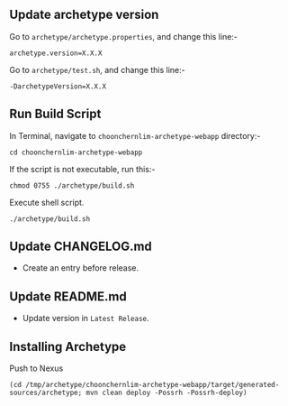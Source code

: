 ## Update archetype version 

Go to `archetype/archetype.properties`, and change this line:-

    archetype.version=X.X.X

Go to `archetype/test.sh`, and change this line:-

    -DarchetypeVersion=X.X.X

## Run Build Script

In Terminal, navigate to `choonchernlim-archetype-webapp` directory:-

    cd choonchernlim-archetype-webapp

If the script is not executable, run this:-

    chmod 0755 ./archetype/build.sh

Execute shell script.

    ./archetype/build.sh 

## Update CHANGELOG.md

* Create an entry before release.

## Update README.md

* Update version in `Latest Release`.

## Installing Archetype

Push to Nexus
    
    (cd /tmp/archetype/choonchernlim-archetype-webapp/target/generated-sources/archetype; mvn clean deploy -Possrh -Possrh-deploy)

